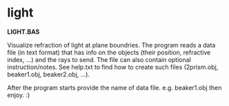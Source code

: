# light 

**LIGHT.BAS**

Visualize refraction of light at plane boundries. The program reads a data file (in text format) that has info on the objects (their position, refractive index, ...) and the rays to send. The file can also contain optional instruction/notes. See help.txt to find how to create such files (2prism.obj, beaker1.obj, beaker2.obj, ...). 

After the program starts provide the name of data file. e.g.  beaker1.obj then enjoy. :) 
